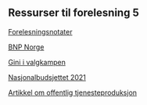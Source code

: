 ## Ressurser til forelesning 5

[Forelesningsnotater]()

[BNP Norge](https://www.ssb.no/nasjonalregnskap-og-konjunkturer/nasjonalregnskap/statistikk/nasjonalregnskap)

[Gini i valgkampen]()

[Nasjonalbudsjettet 2021]()

[Artikkel om offentlig tjenesteproduksjon]()
